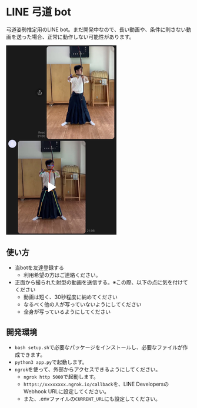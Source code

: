 # LINE 弓道 bot

弓道姿勢推定用のLINE bot。まだ開発中なので、長い動画や、条件に則さない動画を送った場合、正常に動作しない可能性があります。

<img src="md_resources/chat_sample.png" width="300px" alt="Image">


## 使い方

- 当botを友達登録する
  - 利用希望の方はご連絡ください。
- 正面から撮られた射型の動画を送信する。※この際、以下の点に気を付けてください
  - 動画は短く、30秒程度に納めてください
  - なるべく他の人が写っていないようにしてください
  - 全身が写っているようにしてください

## 開発環境

- `bash setup.sh`で必要なパッケージをインストールし、必要なファイルが作成できます。
- `python3 app.py`で起動します。
- `ngrok`を使って、外部からアクセスできるようにしてください。
  - `ngrok http 5000`で起動します。
  - `https://xxxxxxxx.ngrok.io/callback`を、LINE DevelopersのWebhook URLに設定してください。
  - また、.envファイルの`CURRENT_URL`にも設定してください。